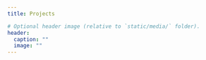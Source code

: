 ```yaml
---
title: Projects

# Optional header image (relative to `static/media/` folder).
header:
  caption: ""
  image: ""
---
```


